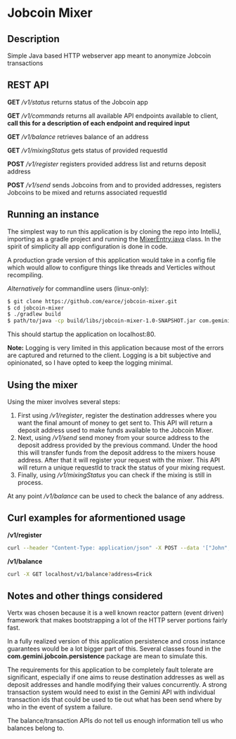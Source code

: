 # Jobcoin Mixer

## Description

Simple Java based HTTP webserver app meant to anonymize Jobcoin transactions

## REST API

**GET**  */v1/status* returns status of the Jobcoin app

**GET**  */v1/commands* returns all available API endpoints available to client, **call this for a description of each endpoint and required input**

**GET**  */v1/balance* retrieves balance of an address

**GET**  */v1/mixingStatus* gets status of provided requestId

**POST** */v1/register* registers provided address list and returns deposit address

**POST** */v1/send* sends Jobcoins from and to provided addresses, registers Jobcoins to be mixed and returns associated requestId

## Running an instance

The simplest way to run this application is by cloning the repo into IntelliJ, importing as a gradle project and running the [MixerEntry.java](https://github.com/earce/jobcoin-mixer/blob/main/src/main/java/com/gemini/jobcoin/MixerEntry.java) class. In the spirit of simplicity all app configuration is done in code.

A production grade version of this application would take in a config file which would allow to configure things like threads and Verticles without recompiling.

*Alternatively* for commandline users (linux-only):

```bash script
$ git clone https://github.com/earce/jobcoin-mixer.git
$ cd jobcoin-mixer
$ ./gradlew build
$ path/to/java -cp build/libs/jobcoin-mixer-1.0-SNAPSHOT.jar com.gemini.jobcoin.MixerEntry
```

This should startup the application on localhost:80.

**Note:** Logging is very limited in this application because most of the errors are captured and returned to the client. Logging is a bit subjective and opinionated, so I have opted to keep the logging minimal.

## Using the mixer

Using the mixer involves several steps:

1. First using */v1/register*, register the destination addresses where you want the final amount of money to get sent to. This API will return a deposit address used to make funds available to the Jobcoin Mixer.
2. Next, using */v1/send* send money from your source address to the deposit address provided by the previous command. Under the hood this will transfer funds from the deposit address to the mixers house address. After that it will register your request with the mixer. This API will return a unique requestId to track the status of your mixing request. 
3. Finally, using */v1/mixingStatus* you can check if the mixing is still in process.

At any point */v1/balance* can be used to check the balance of any address.

## Curl examples for aformentioned usage

**/v1/register**

```bash
curl --header "Content-Type: application/json" -X POST --data '["John","Alice", "Bob"]' localhost/v1/register
```

**/v1/balance**

```bash
curl -X GET localhost/v1/balance?address=Erick
```

## Notes and other things considered

Vertx was chosen because it is a well known reactor pattern (event driven) framework that makes bootstrapping a lot of the HTTP server portions fairly fast.

In a fully realized version of this application persistence and cross instance guarantees would be a lot bigger part of this. Several classes found in the **com.gemini.jobcoin.persistence** package are mean to simulate this.

The requirements for this application to be completely fault tolerate are significant, especially if one aims to reuse destination addresses as well as deposit addresses and handle modifying their values concurrently. A strong transaction system would need to exist in the Gemini API with individual transaction ids that could be used to tie out what has been send where by who in the event of system a failure. 

The balance/transaction APIs do not tell us enough information tell us who balances belong to.